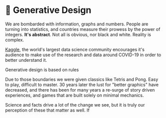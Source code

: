 # 🥈 Generative Design

We are bombarded with information, graphs and numbers. People are turning into statistics, and countries measure their prowess by the power of integers. **It's abstract**. Not all is obvious, nor black and white. Reality is complex.

[Kaggle](https://www.kaggle.com/), the world's largest data science community encourages it's audience to make use of the research and data around COVID-19 in order to better understand it.

Generative design is based on rules

Due to those boundaries we were given classics like Tetris and Pong. Easy to play, difficult to master. 30 years later the lust for "better graphics" have decreased, and there has been for many years a re-surge of story driven experiences, and games that are built solely on minimal mechanics.

Science and facts drive a lot of the change we see, but it is truly our perception of these that matter as well. If 

